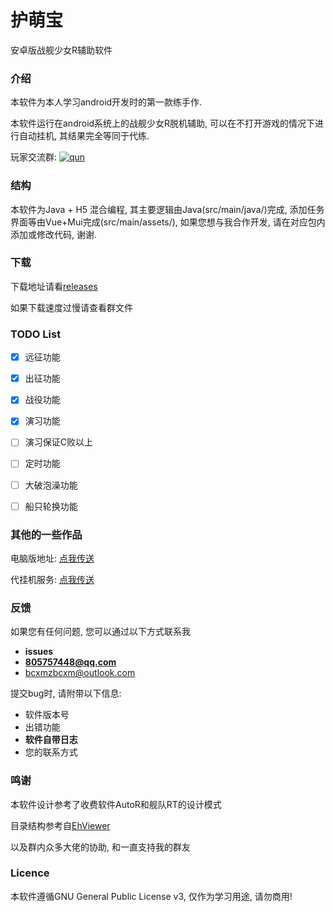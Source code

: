 护萌宝 
===
安卓版战舰少女R辅助软件

### 介绍
本软件为本人学习android开发时的第一款练手作.

本软件运行在android系统上的战舰少女R脱机辅助, 可以在不打开游戏的情况下进行自动挂机, 其结果完全等同于代练.

玩家交流群: [![qun](http://pub.idqqimg.com/wpa/images/group.png)](http://shang.qq.com/wpa/qunwpa?idkey=9a510d7395883ed80ce052d37f257cc2dde8812dcd1b2639ba5d5b682b0896db)

### 结构
本软件为Java + H5 混合编程, 其主要逻辑由Java(src/main/java/)完成, 添加任务界面等由Vue+Mui完成(src/main/assets/), 如果您想与我合作开发, 请在对应包内添加或修改代码, 谢谢. 


### 下载
下载地址请看[releases](https://github.com/ProtectorMoe/pe-protector-moe/releases)

如果下载速度过慢请查看群文件


### TODO List
- [x] 远征功能
- [x] 出征功能
- [x] 战役功能
- [x] 演习功能
- [ ] 演习保证C败以上
- [ ] 定时功能
- [ ] 大破泡澡功能
- [ ] 船只轮换功能



### 其他的一些作品
电脑版地址: [点我传送](https://github.com/bcxmzbcxm/pc-protector-moe)

代挂机服务: [点我传送](http://cloud.protector.moe)


### 反馈
如果您有任何问题, 您可以通过以下方式联系我
* **issues**
* **805757448@qq.com**
* bcxmzbcxm@outlook.com


提交bug时, 请附带以下信息:
* 软件版本号
* 出错功能
* **软件自带日志**
* 您的联系方式

### 鸣谢

本软件设计参考了收费软件AutoR和舰队RT的设计模式

目录结构参考自[EhViewer](https://github.com/seven332/EhViewer)

以及群内众多大佬的协助, 和一直支持我的群友

### Licence
本软件遵循GNU General Public License v3, 仅作为学习用途, 请勿商用!